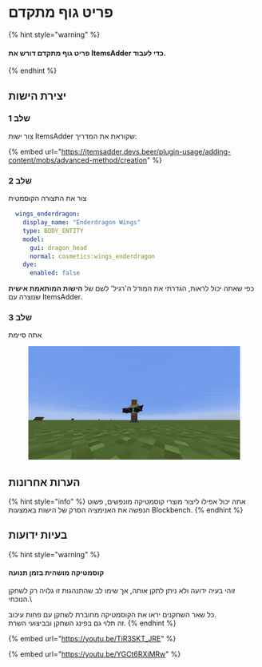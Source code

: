 # פריט גוף מתקדם

{% hint style="warning" %}
#### פריט גוף מתקדם דורש את ItemsAdder כדי לעבוד.
{% endhint %}

## יצירת הישות

### שלב 1

צור ישות ItemsAdder שקוראת את המדריך:

{% embed url="https://itemsadder.devs.beer/plugin-usage/adding-content/mobs/advanced-method/creation" %}

### שלב 2

צור את התצורה הקוסמטית

```yaml
  wings_enderdragon:
    display_name: "Enderdragon Wings"
    type: BODY_ENTITY
    model:
      gui: dragon_head
      normal: cosmetics:wings_enderdragon
    dye:
      enabled: false
```

כפי שאתה יכול לראות, הגדרתי את המודל ה'רגיל' לשם של **הישות המותאמת אישית** שנוצרה עם ItemsAdder.

### שלב 3

אתה סיימת

<figure><img src="../../.gitbook/assets/ezgif-4-5e5291072e.gif" alt=""><figcaption></figcaption></figure>

## הערות אחרונות

{% hint style="info" %}
אתה יכול אפילו ליצור מוצרי קוסמטיקה מונפשים, פשוט הנפשה את האנימציה הסרק של הישות באמצעות Blockbench.
{% endhint %}

## בעיות ידועות

{% hint style="warning" %}
#### קוסמטיקה מושהית בזמן תנועה

זוהי בעיה ידועה ולא ניתן לתקן אותה, אך שימו לב שהתנהגות זו גלויה רק לשחקן הנוכחי.\\

כל שאר השחקנים יראו את הקוסמטיקה מחוברת לשחקן עם פחות עיכוב.\
זה תלוי גם בפינג השחקן ובביצועי השרת.
{% endhint %}

{% embed url="https://youtu.be/TiR3SKT_JRE" %}

{% embed url="https://youtu.be/YGCt6RXiMRw" %}
